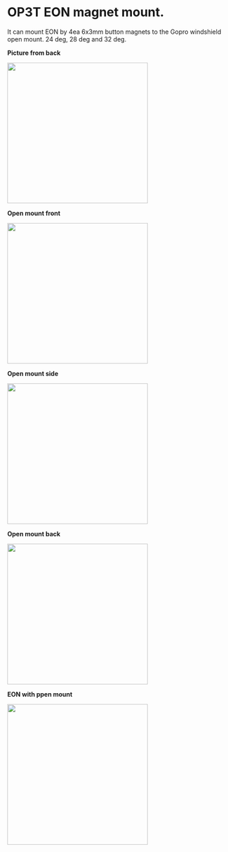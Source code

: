 OP3T EON magnet mount. 
===
It can mount EON by 4ea 6x3mm button magnets to the Gopro windshield open mount. 24 deg, 28 deg and 32 deg.

<b>Picture from back</b><p>
<img src="https://github.com/daehahn/comma1.6/blob/master/comma1.6_back.jpg" width="320">
  
<b>Open mount front</b><p>
<img src="https://github.com/daehahn/comma1.6/blob/master/comma1.6_front.jpg" width="320">
  
<b>Open mount side</b><p>
<img src="https://github.com/daehahn/comma1.6/blob/master/comma1.6_side.jpg" width="320">

<b>Open mount back</b><p>
<img src="https://github.com/daehahn/comma1.6/blob/master/comma1.6_mount.jpg" width="320">

<b>EON with ppen mount</b><p>
<img src="https://github.com/daehahn/comma1.6/blob/master/comma1.6_all.jpg" width="320">
